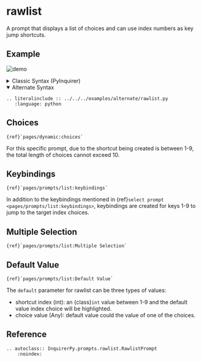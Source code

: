 # rawlist

A prompt that displays a list of choices and can use index numbers as key jump shortcuts.

## Example

![demo](https://assets.kazhala.me/InquirerPy/rawlist.gif)

<details>
  <summary>Classic Syntax (PyInquirer)</summary>

```{eval-rst}
.. literalinclude :: ../../../examples/classic/rawlist.py
   :language: python
```

</details>

<details open>
  <summary>Alternate Syntax</summary>

```{eval-rst}
.. literalinclude :: ../../../examples/alternate/rawlist.py
   :language: python
```

</details>

## Choices

```{seealso}
{ref}`pages/dynamic:choices`
```

For this specific prompt, due to the shortcut being created is between 1-9, the total length of choices cannot exceed 10.

## Keybindings

```{seealso}
{ref}`pages/prompts/list:keybindings`
```

In addition to the keybindings mentioned in {ref}`select prompt <pages/prompts/list:keybindings>`, keybindings are created for keys 1-9
to jump to the target index choices.

## Multiple Selection

```{seealso}
{ref}`pages/prompts/list:Multiple Selection`
```

## Default Value

```{seealso}
{ref}`pages/prompts/list:Default Value`
```

The `default` parameter for rawlist can be three types of values:

- shortcut index (int): an {class}`int` value between 1-9 and the default value index choice will be highlighted.
- choice value (Any): default value could the value of one of the choices.

## Reference

```{eval-rst}
.. autoclass:: InquirerPy.prompts.rawlist.RawlistPrompt
    :noindex:
```
